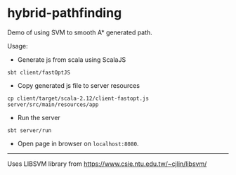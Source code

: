 # hybrid-pathfinding
Demo of using SVM to smooth A\* generated path.

Usage:
- Generate js from scala using ScalaJS 

```sbt client/fastOptJS```

- Copy generated js file to server resources

```cp client/target/scala-2.12/client-fastopt.js server/src/main/resources/app```

- Run the server

```sbt server/run```

- Open page in browser on ```localhost:8080```.

---
Uses LIBSVM library from https://www.csie.ntu.edu.tw/~cjlin/libsvm/
